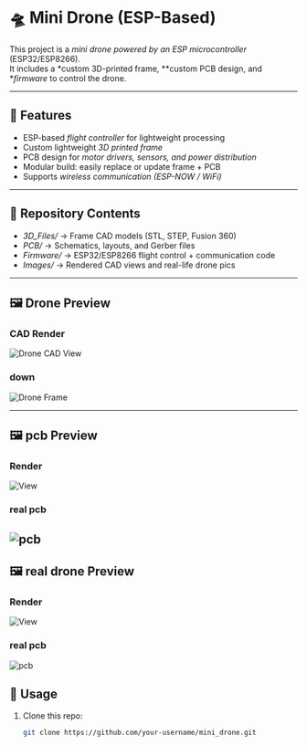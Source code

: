 # 🛸 Mini Drone (ESP-Based)

This project is a *mini drone powered by an ESP microcontroller* (ESP32/ESP8266).  
It includes a *custom 3D-printed frame, **custom PCB design, and **firmware* to control the drone.

---

## 📌 Features
- ESP-based *flight controller* for lightweight processing
- Custom lightweight *3D printed frame*
- PCB design for *motor drivers, sensors, and power distribution*
- Modular build: easily replace or update frame + PCB
- Supports *wireless communication (ESP-NOW / WiFi)*

---

## 📂 Repository Contents
- *3D_Files/* → Frame CAD models (STL, STEP, Fusion 360)
- *PCB/* → Schematics, layouts, and Gerber files
- *Firmware/* → ESP32/ESP8266 flight control + communication code
- *Images/* → Rendered CAD views and real-life drone pics

---

## 🖼 Drone Preview
### CAD Render
![Drone CAD View](images/up.png)

### down
![Drone Frame](images/bottompic.png)

---
## 🖼 pcb Preview
###  Render
![ View](images/pcbpic.png)

### real pcb
![pcb](images/pcb.jpg)
---
## 🖼 real drone Preview
###  Render
![ View](images/dronepic.jpg)

### real pcb
![pcb](images/custompic.jpg)

## 🔧 Usage
1. Clone this repo:
   ```bash
   git clone https://github.com/your-username/mini_drone.git

